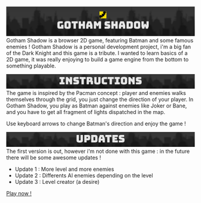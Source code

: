 ![Gotham Shadow Cover](https://github.com/gmoliner/GothamShadow/blob/master/GothamShadowCover.jpg)
Gotham Shadow is a browser 2D game, featuring Batman and some famous enemies !
Gotham Shadow is a personal development project, i'm a big fan of the Dark Knight and this game is a tribute. 
I wanted to learn basics of a 2D game, it was really enjoying to build a game engine from the bottom to something playable. 

![Gotham Shadow Cover](https://github.com/gmoliner/GothamShadow/blob/master/GothamShadowInstructions.jpg)
The game is inspired by the Pacman concept : player and enemies walks themselves through the grid, you just change the direction of your player. In Gotham Shadow, you play as Batman against enemies like Joker or Bane, and you have to get all fragment of lights dispatched in the map.

Use keyboard arrows to change Batman's direction and enjoy the game !

![Gotham Shadow Cover](https://github.com/gmoliner/GothamShadow/blob/master/GothamShadowUpdates.jpg)
The first version is out, however i'm not done with this game : in the future there will be some awesome updates !
- Update 1 : More level and more enemies
- Update 2 : Differents AI enemies depending on the level
- Update 3 : Level creator (a desire)

[Play now !](https://gmoliner.github.io/GothamShadow)